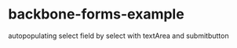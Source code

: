 backbone-forms-example
======================

autopopulating select field by select with textArea and submitbutton